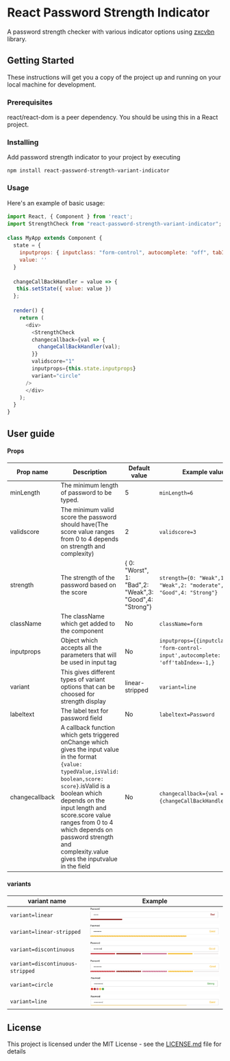 # React Password Strength Indicator

A password strength checker with various indicator options using [zxcvbn](https://www.npmjs.com/package/zxcvbn) library.

## Getting Started

These instructions will get you a copy of the project up and running on your local machine for development.

### Prerequisites

react/react-dom is a peer dependency. You should be using this in a React project.

### Installing

Add password strength indicator to your project by executing

```
npm install react-password-strength-variant-indicator
```
### Usage

Here's an example of basic usage:

```js
import React, { Component } from 'react';
import StrengthCheck from "react-password-strength-variant-indicator";

class MyApp extends Component {
  state = {
    inputprops: { inputclass: "form-control", autocomplete: "off", tabIndex: 0 },
    value: ''
  }

  changeCallBackHandler = value => {
   this.setState({ value: value })
  };
  
  render() {
    return (
      <div>
        <StrengthCheck
        changecallback={val => {
          changeCallBackHandler(val);
        }}
        validscore="1"
        inputprops={this.state.inputprops}
        variant="circle"
      />
      </div>
    );
  }
}
```
## User guide

#### Props

|Prop name|Description|Default value|Example values|
|----|----|----|----|
|minLength|The minimum length of password to be typed.|5|`minLength=6`|
|validscore|The minimum valid score the password should have(The score value ranges from 0 to 4 depends on strength and complexity)|2|`validscore=3`|
|strength|The strength of the password based on the score | { 0: "Worst", 1: "Bad",2: "Weak",3: "Good",4: "Strong"}|`strength={0: "Weak",1: "Weak",2: "moderate",3: "Good",4: "Strong"}`|
|className|The className which get added to the component|No|`className=form`|
|inputprops|Object which accepts all the parameters that will be used in input tag|No|`inputprops={{inputclass: 'form-control-input',autocomplete: 'off'tabIndex=-1,}`|
|variant|This gives different types of variant options that can be choosed for strength display|linear-stripped|`variant=line`|
|labeltext|The label text for password field|No|`labeltext=Password`|
|changecallback|A callback function which gets triggered onChange which gives the input value in the format `{value: typedValue,isValid: boolean,score: score}`.isValid is a boolean which depends on the input length and score.score value ranges from 0 to 4 which depends on password strength and complexity.value gives the inputvalue in the field|No|`changecallback={val => {changeCallBackHandler(val);}}`|

#### variants

|variant name|Example|
|----|----|
|`variant=linear`|![linear](https://github.com/kesav-m/react-password-strength-variant-indicator/blob/master/linear.png)|
|`variant=linear-stripped`|![linear-stripped](https://github.com/kesav-m/react-password-strength-variant-indicator/blob/master/linear-stripped.png)|
|`variant=discontinuous`|![discontinuous](https://github.com/kesav-m/react-password-strength-variant-indicator/blob/master/discontinuous.png)|
|`variant=discontinuous-stripped`|![discontinuous-stripped](https://github.com/kesav-m/react-password-strength-variant-indicator/blob/master/discontinuous-stripped.png)|
|`variant=circle`|![circle](https://github.com/kesav-m/react-password-strength-variant-indicator/blob/master/circle.png)|
|`variant=line`|![line](https://github.com/kesav-m/react-password-strength-variant-indicator/blob/master/line.png)|



## License

This project is licensed under the MIT License - see the [LICENSE.md](LICENSE.md) file for details
